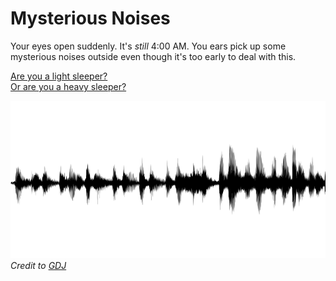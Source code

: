# Mysterious Noises
Your eyes open suddenly. It's _still_ 4:00 AM. You ears pick up some mysterious noises outside even though it's too early to deal with this.

[Are you a light sleeper?](curiosity.md)  
[Or are you a heavy sleeper?](zzz.md)

![Mysterious Noises](images/mysterious-noises.png)  
_Credit to [GDJ](https://pixabay.com/en/users/GDJ-1086657/)_